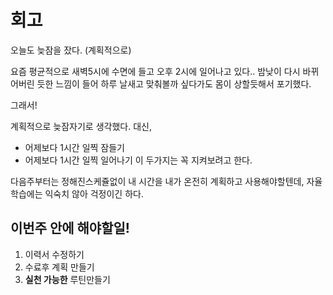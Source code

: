 # 회고

오늘도 늦잠을 잤다. (계획적으로)

요즘 평균적으로 새벽5시에 수면에 들고 오후 2시에 일어나고 있다..
밤낮이 다시 바뀌어버린 듯한 느낌이 들어 하루 날새고 맞춰볼까 싶다가도 몸이 상할듯해서 포기했다.

그래서!

계획적으로 늦잠자기로 생각했다.
대신,
- 어제보다 1시간 일찍 잠들기
- 어제보다 1시간 일찍 일어나기
이 두가지는 꼭 지켜보려고 한다.

다음주부터는 정해진스케쥴없이 내 시간을 내가 온전히 계획하고 사용해야할텐데,
자율학습에는 익숙치 않아 걱정이긴 하다.

## 이번주 안에 해야할일!
1. 이력서 수정하기
2. 수료후 계획 만들기
3. **실천 가능한** 루틴만들기
